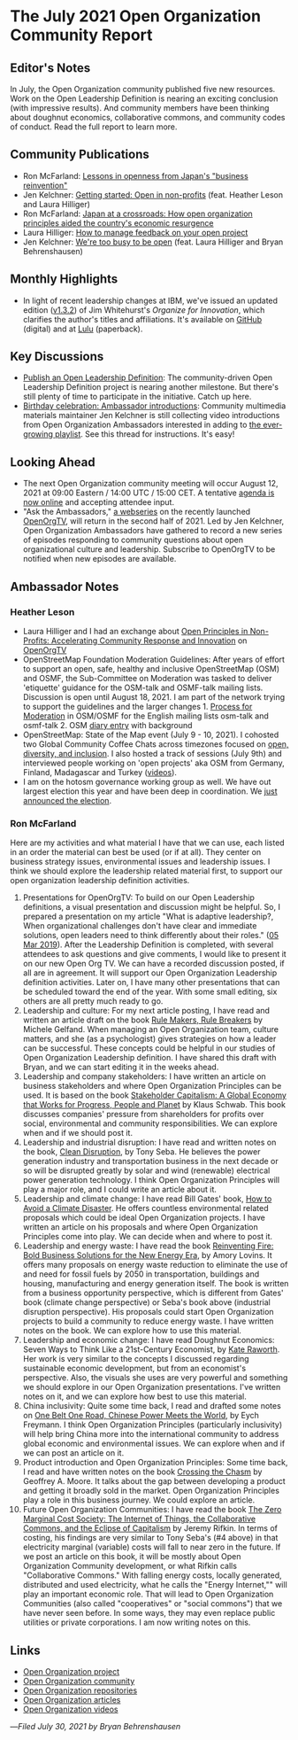 # The July 2021 Open Organization Community Report

## Editor's Notes

In July, the Open Organization community published five new resources. Work on the Open Leadership Definition is nearing an exciting conclusion (with impressive results). And community members have been thinking about doughnut economics, collaborative commons, and community codes of conduct. Read the full report to learn more.

## Community Publications

- Ron McFarland: [Lessons in openness from Japan's "business reinvention"](https://opensource.com/open-organization/21/7/japan-business-reinvention)
- Jen Kelchner: [Getting started: Open in non-profits](https://youtu.be/NApU4j9I0Pw) (feat. Heather Leson and Laura Hilliger)
- Ron McFarland: [Japan at a crossroads: How open organization principles aided the country's economic resurgence](https://opensource.com/open-organization/21/7/japan-innovation-crossroads)
- Laura Hilliger: [How to manage feedback on your open project](https://opensource.com/open-organization/21/7/manage-feedback-open-project)
- Jen Kelchner: [We're too busy to be open](https://youtu.be/LRc3VTd9STQ) (feat. Laura Hilliger and Bryan Behrenshausen)

## Monthly Highlights

- In light of recent leadership changes at IBM, we've issued an updated edition ([v1.3.2](https://github.com/open-organization/organize-for-innovation/releases/tag/v1.3.2)) of Jim Whitehurst's *Organize for Innovation*, which clarifies the author's titles and affiliations. It's available on [GitHub](https://github.com/open-organization/organize-for-innovation/releases/tag/v1.3.2) (digital) and at [Lulu](https://www.lulu.com/en/us/shop/jim-whitehurst/organize-for-innovation/paperback/product-14q4ewgd.html?page=1&pageSize=4) (paperback).

## Key Discussions

- [Publish an Open Leadership Definition](https://github.com/open-organization/editorial/issues/94): The community-driven Open Leadership Definition project is nearing another milestone. But there's still plenty of time to participate in the initiative. Catch up here.
- [Birthday celebration: Ambassador introductions](https://www.theopenorganization.community/t/birthday-celebration-ambassador-introductions/226/8): Community multimedia materials maintainer Jen Kelchner is still collecting video introductions from Open Organization Ambassadors interested in adding to [the ever-growing playlist](https://www.youtube.com/watch?v=6-qY-5V7HNk&list=PLLIYDJHuxOkZ91IGhRf7gQb74_PuMUI83). See this thread for instructions. It's easy!

## Looking Ahead

- The next Open Organization community meeting will occur August 12, 2021 at 09:00 Eastern / 14:00 UTC / 15:00 CET. A tentative [agenda is now online](https://notes.theopenorganization.org/qrq-Z4BFTe-HjLv_YMFAMQ?view) and accepting attendee input.
- "Ask the Ambassadors," [a webseries](https://www.youtube.com/watch?v=ukkZMYqRuUQ&list=PLLIYDJHuxOkY1gDbOFLDxGxwwmxeOATrI) on the recently launched [OpenOrgTV](http://theopenorganization.tv), will return in the second half of 2021. Led by Jen Kelchner, Open Organization Ambassadors have gathered to record a new series of episodes responding to community questions about open organizational culture and leadership. Subscribe to OpenOrgTV to be notified when new episodes are available.

## Ambassador Notes

### Heather Leson
- Laura Hilliger and I had an exchange about [Open Principles in Non-Profits: Accelerating Community Response and Innovation](https://www.youtube.com/watch?v=NApU4j9I0Pw) on [OpenOrgTV](http://theopenorganization.tv)
- OpenStreetMap Foundation Moderation Guidelines: After years of effort to support an open, safe, healthy and inclusive OpenStreetMap (OSM) and OSMF, the Sub-Committee on Moderation was tasked to deliver 'etiquette' guidance for the OSM-talk and OSMF-talk mailing lists. Discussion is open until August 18, 2021. I am part of the network trying to support the guidelines and the larger changes 1. [Process for Moderation](https://wiki.openstreetmap.org/wiki/Etiquette/Process_for_Moderation) in OSM/OSMF for the English mailing lists osm-talk and osmf-talk 2. OSM [diary entry](https://www.openstreetmap.org/user/Heather%20Leson/diary/397264) with background
- OpenStreetMap: State of the Map event (July 9 - 10, 2021). I cohosted two Global Community Coffee Chats across timezones focused on [open, diversity, and inclusion](https://2021.stateofthemap.org/). I also hosted a track of sessions (July 9th) and interviewed people working on 'open projects' aka OSM from Germany, Finland, Madagascar and Turkey ([videos](https://2021.stateofthemap.org/programme/#general_Saturday)).
- I am on the hotosm governance working group as well. We have out largest election this year and have been deep in coordination. We [just announced the election](https://t.co/Pgd5gplCwx?amp=1).

### Ron McFarland
Here are my activities and what material I have that we can use, each listed in an order the material can best be used (or if at all). They center on business strategy issues, environmental issues and leadership issues.  I think we should explore the leadership related material first, to support our open organization leadership definition activities.

1. Presentations for OpenOrgTV: To build on our Open Leadership definitions, a visual presentation and discussion might be helpful.  So, I prepared a presentation on my article "What is adaptive leadership?, When organizational challenges don't have clear and immediate solutions, open leaders need to think differently about their roles." ([05 Mar 2019](https://opensource.com/open-organization/19/3/adaptive-leadership-review)). After the Leadership Definition is completed, with several attendees to ask questions and give comments, I would like to present it on our new Open Org TV. We can have a recorded discussion posted, if all are in agreement. It will support our Open Organization Leadership definition activities. Later on, I have many other presentations that can be scheduled toward the end of the year.  With some small editing, six others are all pretty much ready to go.
2. Leadership and culture: For my next article posting, I have read and written an article draft on the book [Rule Makers, Rule Breakers](https://www.michelegelfand.com/rule-makers-rule-breakers) by Michele Gelfand. When managing an Open Organization team, culture matters, and she (as a psychologist) gives strategies on how a leader can be successful. These concepts could be helpful in our studies of Open Organization Leadership definition. I have shared this draft with Bryan, and we can start editing it in the weeks ahead.
3. Leadership and company stakeholders:  I have written an article on business stakeholders and where Open Organization Principles can be used. It is based on the book [Stakeholder Capitalism: A Global Economy that Works for Progress, People and Planet](https://www.goodreads.com/book/show/56632919-stakeholder-capitalism) by Klaus Schwab. This book discusses companies' pressure from shareholders for profits over social, environmental and community responsibilities. We can explore when and if we should post it.
4. Leadership and industrial disruption: I have read and written notes on the book, [Clean Disruption](https://tonyseba.com/wp-content/uploads/2014/05/book-cover-Clean-Disruption.pdf), by Tony Seba. He believes the power generation industry and transportation business in the next decade or so will be disrupted greatly by solar and wind (renewable) electrical power generation technology. I think Open Organization Principles will play a major role, and I could write an article about it. 
5. Leadership and climate change:  I have read Bill Gates' book, [How to Avoid a Climate Disaster](https://www.penguinrandomhouse.com/books/633968/how-to-avoid-a-climate-disaster-by-bill-gates/). He offers countless environmental related proposals which could be ideal Open Organization projects. I have written an article on his proposals and where Open Organization Principles come into play. We can decide when and where to post it.
6. Leadership and energy waste: I have read the book [Reinventing Fire: Bold Business Solutions for the New Energy Era](https://rmi.org/insight/reinventing-fire/), by Amory Lovins. It offers many proposals on energy waste reduction to eliminate the use of and need for fossil fuels by 2050 in transportation, buildings and housing, manufacturing and energy generation itself. The book is written from a business opportunity perspective, which is different from Gates' book (climate change perspective) or Seba's book above (industrial disruption perspective).  His proposals could start Open Organization projects to build a community to reduce energy waste.  I have written notes on the book. We can explore how to use this material.
7. Leadership and economic change:  I have read Doughnut Economics: Seven Ways to Think Like a 21st-Century Economist, by [Kate Raworth](https://www.kateraworth.com/). Her work is very similar to the concepts I discussed regarding sustainable economic development, but from an economist's perspective. Also, the visuals she uses are very powerful and something we should explore in our Open Organization presentations. I've written notes on it, and we can explore how best to use this material.
8. China inclusivity:  Quite some time back, I read and drafted some notes on [One Belt One Road, Chinese Power Meets the World](https://www.hup.harvard.edu/catalog.php?isbn=9780674247956), by Eych Freymann. I think Open Organization Principles (particularly inclusivity) will help bring China more into the international community to address global economic and environmental issues. We can explore when and if we can post an article on it.
9. Product introduction and Open Organization Principles: Some time back, I read and have written notes on the book [Crossing the Chasm](https://www.amazon.co.jp/Crossing-Chasm-3rd-Disruptive-Mainstream-ebook/dp/B00DB3D81G) by Geoffrey A. Moore. It talks about the gap between developing a product and getting it broadly sold in the market. Open Organization Principles play a role in this business journey. We could explore an article.
10. Future Open Organization Communities:  I have read the book [The Zero Marginal Cost Society: The Internet of Things, the Collaborative Commons, and the Eclipse of Capitalism](https://www.amazon.co.jp/-/en/Jeremy-Rifkin/dp/113727846) by Jeremy Rifkin.  In terms of costing, his findings are very similar to Tony Seba's (#4 above) in that electricity marginal (variable) costs will fall to near zero in the future. If we post an article on this book, it will be mostly about Open Organization Community development, or what Rifkin calls "Collaborative Commons." With falling energy costs, locally generated, distributed and used electricity, what he calls the "Energy Internet,"" will play an important economic role.  That will lead to Open Organization Communities (also called "cooperatives" or "social commons") that we have never seen before.  In some ways, they may even replace public utilities or private corporations.  I am now writing notes on this.

## Links

- [Open Organization project](http://theopenorganization.org/)
- [Open Organization community](http://theopenorganization.community)
- [Open Organization repositories](http://github.com/open-organization)
- [Open Organization articles](http://opensource.com/open-organization)
- [Open Organization videos](http://theopenorganization.tv)

—*Filed July 30, 2021 by Bryan Behrenshausen*
